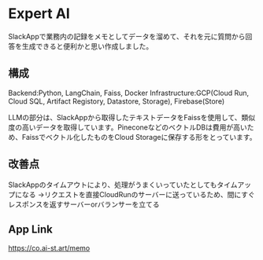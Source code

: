 # Expert AI

SlackAppで業務内の記録をメモとしてデータを溜めて、それを元に質問から回答を生成できると便利かと思い作成しました。

## 構成
Backend:Python, LangChain, Faiss, Docker
Infrastructure:GCP(Cloud Run, Cloud SQL, Artifact Registory, Datastore, Storage), Firebase(Store)

LLMの部分は、SlackAppから取得したテキストデータをFaissを使用して、類似度の高いデータを取得しています。PineconeなどのベクトルDBは費用が高いため、Faissでベクトル化したものをCloud Storageに保存する形をとっています。

## 改善点
SlackAppのタイムアウトにより、処理がうまくいっていたとしてもタイムアップになる
->リクエストを直接CloudRunのサーバーに送っているため、間にすぐレスポンスを返すサーバーorバランサーを立てる

## App Link
https://co.ai-st.art/memo